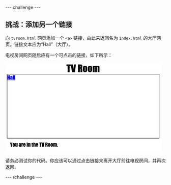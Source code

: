 --- challenge ---
## 挑战：添加另一个链接

向 `tvroom.html` 网页添加一个 `<a>` 链接，由此来返回名为 `index.html` 的大厅网页。链接文本应为“Hall”（大厅）。

电视房间网页随后应有一个可点击的链接，如下所示：

![screenshot](images/rooms-hall-link.png)

请务必测试你的代码。你应该可以通过点击链接来离开大厅前往电视房间，并再次返回。  





--- /challenge ---